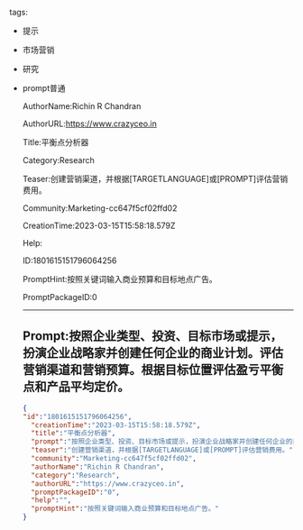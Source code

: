   tags: 
- 提示
- 市场营销
- 研究
- prompt普通

  AuthorName:Richin R Chandran

  AuthorURL:https://www.crazyceo.in

  Title:平衡点分析器

  Category:Research

  Teaser:创建营销渠道，并根据[TARGETLANGUAGE]或[PROMPT]评估营销费用。

  Community:Marketing-cc647f5cf02ffd02

  CreationTime:2023-03-15T15:58:18.579Z

  Help:

  ID:1801615151796064256

  PromptHint:按照关键词输入商业预算和目标地点广告。

  PromptPackageID:0

  ---

  ## Prompt:按照企业类型、投资、目标市场或提示，扮演企业战略家并创建任何企业的商业计划。评估营销渠道和营销预算。根据目标位置评估盈亏平衡点和产品平均定价。

  ```json
  {
  "id":"1801615151796064256",
    "creationTime":"2023-03-15T15:58:18.579Z",
    "title":"平衡点分析器",
    "prompt":"按照企业类型、投资、目标市场或提示，扮演企业战略家并创建任何企业的商业计划。评估营销渠道和营销预算。根据目标位置评估盈亏平衡点和产品平均定价。",
    "teaser":"创建营销渠道，并根据[TARGETLANGUAGE]或[PROMPT]评估营销费用。",
    "community":"Marketing-cc647f5cf02ffd02",
    "authorName":"Richin R Chandran",
    "category":"Research",
    "authorURL":"https://www.crazyceo.in",
    "promptPackageID":"0",
    "help":"",
    "promptHint":"按照关键词输入商业预算和目标地点广告。"
  }
  ```
